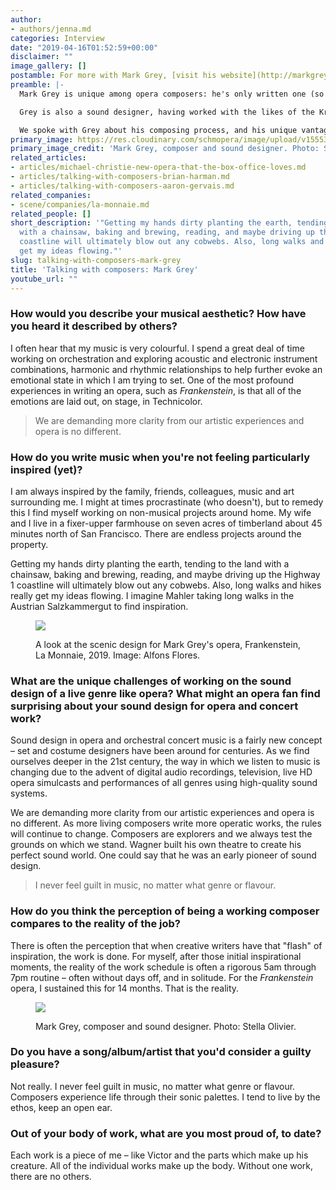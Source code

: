 ```yaml
---
author:
- authors/jenna.md
categories: Interview
date: "2019-04-16T01:52:59+00:00"
disclaimer: ""
image_gallery: []
postamble: For more with Mark Grey, [visit his website](http://markgreycomposer.com/).
preamble: |-
  Mark Grey is unique among opera composers: he's only written one (so far), based on and sharing a title with Mary Shelley's infamous novel, _Frankenstein_. His work just went up at La Monnaie, and was followed this month with his _Frankenstein Symphony_, at Rome's Auditorium Parco della Musica.

  Grey is also a sound designer, having worked with the likes of the Kronos Quartet, John Adams, and Philip Glass.

  We spoke with Grey about his composing process, and his unique vantage point on the performing arts:
primary_image: https://res.cloudinary.com/schmopera/image/upload/v1555379766/media/2019/04/sqGREY04-IMAGE-BY-StellaOlivier.jpg
primary_image_credit: 'Mark Grey, composer and sound designer. Photo: Stella Olivier.'
related_articles:
- articles/michael-christie-new-opera-that-the-box-office-loves.md
- articles/talking-with-composers-brian-harman.md
- articles/talking-with-composers-aaron-gervais.md
related_companies:
- scene/companies/la-monnaie.md
related_people: []
short_description: '"Getting my hands dirty planting the earth, tending to the land
  with a chainsaw, baking and brewing, reading, and maybe driving up the Highway 1
  coastline will ultimately blow out any cobwebs. Also, long walks and hikes really
  get my ideas flowing."'
slug: talking-with-composers-mark-grey
title: 'Talking with composers: Mark Grey'
youtube_url: ""
---
```

### How would you describe your musical aesthetic? How have you heard it described by others?

I often hear that my music is very colourful. I spend a great deal of time working on orchestration and exploring acoustic and electronic instrument combinations, harmonic and rhythmic relationships to help further evoke an emotional state in which I am trying to set. One of the most profound experiences in writing an opera, such as _Frankenstein_, is that all of the emotions are laid out, on stage, in Technicolor.

>We are demanding more clarity from our artistic experiences and opera is no different.

### How do you write music when you're not feeling particularly inspired (yet)?

I am always inspired by the family, friends, colleagues, music and art surrounding me. I might at times procrastinate (who doesn't), but to remedy this I find myself working on non-musical projects around home. My wife and I live in a fixer-upper farmhouse on seven acres of timberland about 45 minutes north of San Francisco. There are endless projects around the property.

Getting my hands dirty planting the earth, tending to the land with a chainsaw, baking and brewing, reading, and maybe driving up the Highway 1 coastline will ultimately blow out any cobwebs. Also, long walks and hikes really get my ideas flowing. I imagine Mahler taking long walks in the Austrian Salzkammergut to find inspiration.

<figure data-type="image">

![](https://res.cloudinary.com/schmopera/image/upload/v1555379880/media/2019/04/creacio_final.jpg)

<figcaption>A look at the scenic design for Mark Grey's opera, Frankenstein, La Monnaie, 2019. Image: Alfons Flores.</figcaption>

</figure>

### What are the unique challenges of working on the sound design of a live genre like opera? What might an opera fan find surprising about your sound design for opera and concert work?

Sound design in opera and orchestral concert music is a fairly new concept – set and costume designers have been around for centuries. As we find ourselves deeper in the 21st century, the way in which we listen to music is changing due to the advent of digital audio recordings, television, live HD opera simulcasts and performances of all genres using high-quality sound systems.

We are demanding more clarity from our artistic experiences and opera is no different. As more living composers write more operatic works, the rules will continue to change. Composers are explorers and we always test the grounds on which we stand. Wagner built his own theatre to create his perfect sound world. One could say that he was an early pioneer of sound design.

>I never feel guilt in music, no matter what genre or flavour.

### How do you think the perception of being a working composer compares to the reality of the job?

There is often the perception that when creative writers have that "flash" of inspiration, the work is done. For myself, after those initial inspirational moments, the reality of the work schedule is often a rigorous 5am through 7pm routine – often without days off, and in solitude. For the _Frankenstein_ opera, I sustained this for 14 months. That is the reality.

<figure data-type="image">

![](https://res.cloudinary.com/schmopera/image/upload/v1555379896/media/2019/04/GREY01-IMAGE-BY-StellaOlivier.jpg)

<figcaption>Mark Grey, composer and sound designer. Photo: Stella Olivier.</figcaption>

</figure>

### Do you have a song/album/artist that you'd consider a guilty pleasure?

Not really. I never feel guilt in music, no matter what genre or flavour. Composers experience life through their sonic palettes. I tend to live by the ethos, keep an open ear.

### Out of your body of work, what are you most proud of, to date?

Each work is a piece of me – like Victor and the parts which make up his creature. All of the individual works make up the body. Without one work, there are no others.